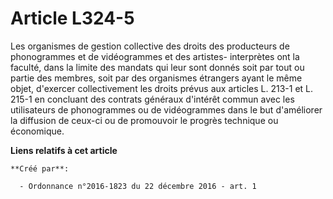 # Article L324-5

Les organismes de gestion collective des droits des producteurs de phonogrammes et de vidéogrammes et des artistes-
interprètes ont la faculté, dans la limite des mandats qui leur sont donnés soit par tout ou partie des membres, soit par des
organismes étrangers ayant le même objet, d'exercer collectivement les droits prévus aux articles L. 213-1 et L. 215-1 en
concluant des contrats généraux d'intérêt commun avec les utilisateurs de phonogrammes ou de vidéogrammes dans le but
d'améliorer la diffusion de ceux-ci ou de promouvoir le progrès technique ou économique.

**Liens relatifs à cet article**

	**Créé par**:

	  - Ordonnance n°2016-1823 du 22 décembre 2016 - art. 1
